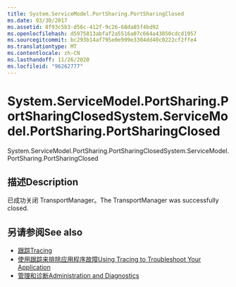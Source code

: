 ```yaml
---
title: System.ServiceModel.PortSharing.PortSharingClosed
ms.date: 03/30/2017
ms.assetid: 8f93c5b3-d56c-412f-9c26-68da85f4bd92
ms.openlocfilehash: d5975813abfaf2a5516a07c664a43850cdcd1957
ms.sourcegitcommit: bc293b14af795e0e999e3304dd40c0222cf2ffe4
ms.translationtype: MT
ms.contentlocale: zh-CN
ms.lasthandoff: 11/26/2020
ms.locfileid: "96262777"
---
```

# <a name="systemservicemodelportsharingportsharingclosed"></a><span data-ttu-id="81892-102">System.ServiceModel.PortSharing.PortSharingClosed</span><span class="sxs-lookup"><span data-stu-id="81892-102">System.ServiceModel.PortSharing.PortSharingClosed</span></span>

<span data-ttu-id="81892-103">System.ServiceModel.PortSharing.PortSharingClosed</span><span class="sxs-lookup"><span data-stu-id="81892-103">System.ServiceModel.PortSharing.PortSharingClosed</span></span>  
  
## <a name="description"></a><span data-ttu-id="81892-104">描述</span><span class="sxs-lookup"><span data-stu-id="81892-104">Description</span></span>  

 <span data-ttu-id="81892-105">已成功关闭 TransportManager。</span><span class="sxs-lookup"><span data-stu-id="81892-105">The TransportManager was successfully closed.</span></span>  
  
## <a name="see-also"></a><span data-ttu-id="81892-106">另请参阅</span><span class="sxs-lookup"><span data-stu-id="81892-106">See also</span></span>

- [<span data-ttu-id="81892-107">跟踪</span><span class="sxs-lookup"><span data-stu-id="81892-107">Tracing</span></span>](index.md)
- [<span data-ttu-id="81892-108">使用跟踪来排除应用程序故障</span><span class="sxs-lookup"><span data-stu-id="81892-108">Using Tracing to Troubleshoot Your Application</span></span>](using-tracing-to-troubleshoot-your-application.md)
- [<span data-ttu-id="81892-109">管理和诊断</span><span class="sxs-lookup"><span data-stu-id="81892-109">Administration and Diagnostics</span></span>](../index.md)
